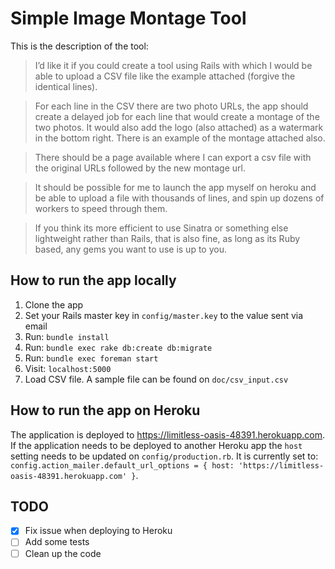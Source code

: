 # Simple Image Montage Tool

This is the description of the tool:

> I’d like it if you could create a tool using Rails with which I would be able to upload a CSV file like the example attached (forgive the identical lines).

> For each line in the CSV there are two photo URLs, the app should create a delayed job for each line that would create a montage of the two photos. It would also add the logo (also attached) as a watermark in the bottom right. There is an example of the montage attached also.

> There should be a page available where I can export a csv file with the original URLs followed by the new montage url.

> It should be possible for me to launch the app myself on heroku and be able to upload a file with thousands of lines, and spin up dozens of workers to speed through them.

> If you think its more efficient to use Sinatra or something else lightweight rather than Rails, that is also fine, as long as its Ruby based, any gems you want to use is up to you.

## How to run the app locally

1. Clone the app
2. Set your Rails master key in `config/master.key` to the value sent via email
3. Run: `bundle install`
4. Run: `bundle exec rake db:create db:migrate`
5. Run: `bundle exec foreman start`
6. Visit: `localhost:5000`
7. Load CSV file. A sample file can be found on `doc/csv_input.csv`

## How to run the app on Heroku

The application is deployed to https://limitless-oasis-48391.herokuapp.com.
If the application needs to be deployed to another Heroku app the `host` setting needs to be updated on `config/production.rb`. It is currently set to: `config.action_mailer.default_url_options = { host: 'https://limitless-oasis-48391.herokuapp.com' }`.

## TODO

- [x] Fix issue when deploying to Heroku
- [ ] Add some tests
- [ ] Clean up the code
